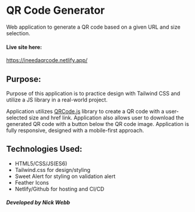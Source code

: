 # QR Code Generator
Web application to generate a QR code based on a given URL and size selection. 

#### Live site here:  
https://ineedaqrcode.netlify.app/    

## Purpose:
Purpose of this application is to practice design with Tailwind CSS and utilize a JS library in a real-world project. 

Application utilizes [QRCode.js](https://ineedaqrcode.netlify.app/) library to create a QR code with a user-selected size and href link. Application also allows user to download the generated QR code with a button below the QR code image. Application is fully responsive, designed with a mobile-first approach. 
 
## Technologies Used:
  - HTML5/CSS/JS(ES6)
  - Tailwind.css for design/styling
  - Sweet Alert for styling on validation alert
  - Feather Icons
  - Netlify/Github for hosting and CI/CD

##### Developed by Nick Webb

